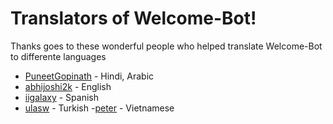 # Translators of Welcome-Bot!

Thanks goes to these wonderful people who helped translate Welcome-Bot to differente languages

- [PuneetGopinath](https://crowdin.com/profile/PuneetGopinath) - Hindi, Arabic
- [abhijoshi2k](https://crowdin.com/profile/abhijoshi2k) - English
- [iigalaxy](https://crowdin.com/profile/iigalaxy) - Spanish
- [ulasw](https://crowdin.com/profile/ulasw) - Turkish
-[peter](https://crowdin.com/profile/PeterLe) - Vietnamese
